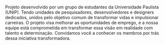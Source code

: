 Projeto desenvolvido por um grupo de estudantes da Universidade Paulista (UNIP). 
Tendo unidades de pesquisadores, desenvolvedores e designers dedicados, unidos pelo objetivo comum de transformar vidas e impulsionar carreiras. 
O projeto visa melhorar as oportunidades de emprego, e a nossa equipe está comprometida em transformar essa visão em realidade com talento e determinação. 
Convidamos você a conhecer os membros por trás dessa iniciativa transformadora.
